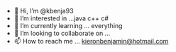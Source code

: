 - 👋 Hi, I’m @kbenja93
- 👀 I’m interested in ...java c++ c# 
- 🌱 I’m currently learning ... everything
- 💞️ I’m looking to collaborate on ...
- 📫 How to reach me ... kieronbenjamin@hotmail.com

<!---
kbenja93/kbenja93 is a ✨ special ✨ repository because its `README.md` (this file) appears on your GitHub profile.
You can click the Preview link to take a look at your changes.
--->
